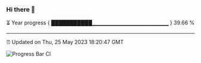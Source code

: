 ### Hi there 👋

⏳ Year progress { ███████████▁▁▁▁▁▁▁▁▁▁▁▁▁▁▁▁▁▁▁ } 39.66 %

---

⏰ Updated on Thu, 25 May 2023 18:20:47 GMT

![Progress Bar CI](https://github.com/ZhaoGui/ZhaoGui/workflows/Progress%20Bar%20CI/badge.svg)
